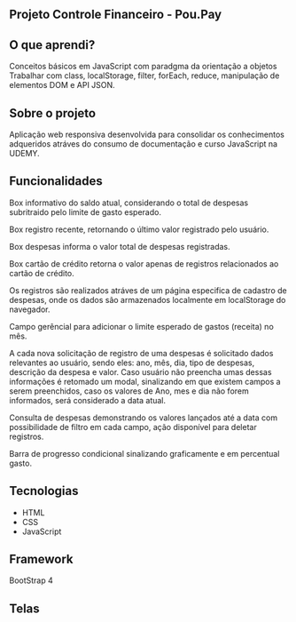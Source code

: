 ## Projeto Controle Financeiro - Pou.Pay

## O que aprendi? 

Conceitos básicos em JavaScript com paradgma da orientação a objetos
Trabalhar com class, localStorage, filter, forEach, reduce, manipulação de elementos DOM e API JSON.

## Sobre o projeto
Aplicação web responsiva desenvolvida para consolidar os conhecimentos adqueridos atráves do consumo de documentação e curso JavaScript na UDEMY.

## Funcionalidades

<p>Box informativo do saldo atual, considerando o total de despesas subritraido pelo limite de gasto esperado.</p>
<p>Box registro recente, retornando o último valor registrado pelo usuário.</p>
<p>Box despesas informa o valor total de despesas registradas.</p>
<p>Box cartão de crédito retorna o valor apenas de registros relacionados ao cartão de crédito.</p>

Os registros são realizados atráves de um página especifica de cadastro de despesas, onde os dados são armazenados localmente em localStorage do navegador.

Campo gerêncial para adicionar o limite esperado de gastos (receita) no mês.

A cada nova solicitação de registro de uma despesas é solicitado dados relevantes ao usuário, sendo eles: ano, mês, dia, tipo de despesas, descrição da despesa e valor. Caso usuário não preencha umas dessas informações é retomado um modal, sinalizando em que existem campos a serem preenchidos, caso os valores de Ano, mes e dia não forem informados, será considerado a data atual.

Consulta de despesas demonstrando os valores lançados até a data com possibilidade de filtro em cada campo, ação disponível para deletar registros.

Barra de progresso condicional sinalizando graficamente e em percentual gasto.

## Tecnologias
<ul>
  <li>HTML</li>
  <li>CSS</li>
  <li>JavaScript</li>
</ul>

## Framework
BootStrap 4

## Telas

